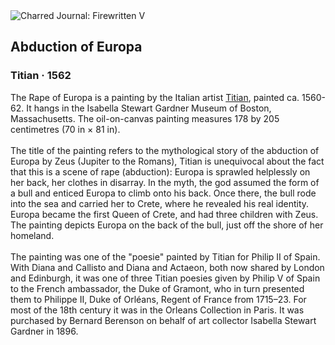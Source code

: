 <div class="artwork-of-the-day">
  <div class="container">
    <div class="img-wrapper">
      <img
        src="https://uploads2.wikiart.org/00380/images/titian/1024px-titian-rape-of-europa-google-art-project.jpg!Large.jpg"
        alt="Charred Journal: Firewritten V" />
    </div>
    <div class="artwork-detail">
      <div class="artwork-origin"> 
        <h2 class="artwork-name">Abduction of Europa</h2>
        <h3 class="artist">
          Titian
                    ·  1562
        </h3>
      </div>
      <p class="description">
        <span class="artwork-description-text ng-binding" ng-bind-html="viewModel.ArtworkOfTheDay.Description | unsafe">The Rape of Europa is a painting by the Italian artist <a target="_blank" href="/en/titian">Titian</a>, painted ca. 1560-62. It hangs in the Isabella Stewart Gardner Museum of Boston, Massachusetts. The oil-on-canvas painting measures 178 by 205 centimetres (70&nbsp;in ×&nbsp;81&nbsp;in).
<br>
<br>The title of the painting refers to the mythological story of the abduction of Europa by Zeus (Jupiter to the Romans), Titian is unequivocal about the fact that this is a scene of rape (abduction): Europa is sprawled helplessly on her back, her clothes in disarray. In the myth, the god assumed the form of a bull and enticed Europa to climb onto his back. Once there, the bull rode into the sea and carried her to Crete, where he revealed his real identity. Europa became the first Queen of Crete, and had three children with Zeus. The painting depicts Europa on the back of the bull, just off the shore of her homeland.
<br>
<br>The painting was one of the "poesie" painted by Titian for Philip II of Spain. With Diana and Callisto and Diana and Actaeon, both now shared by London and Edinburgh, it was one of three Titian poesies given by Philip V of Spain to the French ambassador, the Duke of Gramont, who in turn presented them to Philippe II, Duke of Orléans, Regent of France from 1715–23. For most of the 18th century it was in the Orleans Collection in Paris. It was purchased by Bernard Berenson on behalf of art collector Isabella Stewart Gardner in 1896.</span>
                        <div class="text-shadow-container" ng-show="showShadow" style=""></div>
      </p>
    </div>
  </div>

</div>
